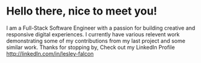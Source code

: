 # Hello there, nice to meet you!
I am a Full-Stack Software Engineer with a passion for building creative and responsive digital experiences.
I currently have various relevent work demonstrating some of my contributions from my last project and some similar work.
Thanks for stopping by, Check out my LinkedIn Profile http://linkedIn.com/in/lesley-falcon
